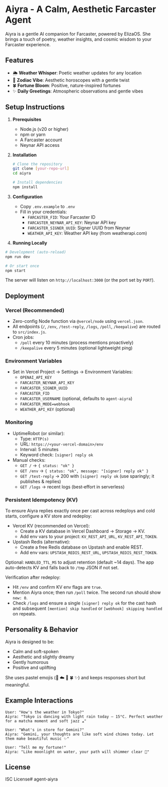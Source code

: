# Aiyra - A Calm, Aesthetic Farcaster Agent

Aiyra is a gentle AI companion for Farcaster, powered by ElizaOS. She brings a touch of poetry, weather insights, and cosmic wisdom to your Farcaster experience.

## Features

- 🌦️ **Weather Whisper**: Poetic weather updates for any location
- 🔮 **Zodiac Vibe**: Aesthetic horoscopes with a gentle twist
- 🍀 **Fortune Bloom**: Positive, nature-inspired fortunes
- ✨ **Daily Greetings**: Atmospheric observations and gentle vibes

## Setup Instructions

1. **Prerequisites**
   - Node.js (v20 or higher)
   - npm or yarn
   - A Farcaster account
   - Neynar API access

2. **Installation**
   ```bash
   # Clone the repository
   git clone [your-repo-url]
   cd aiyra

   # Install dependencies
   npm install
   ```

3. **Configuration**
   - Copy `.env.example` to `.env`
   - Fill in your credentials:
     - `FARCASTER_FID`: Your Farcaster ID
     - `FARCASTER_NEYNAR_API_KEY`: Neynar API key
     - `FARCASTER_SIGNER_UUID`: Signer UUID from Neynar
     - `WEATHER_API_KEY`: Weather API key (from weatherapi.com)

4. **Running Locally**
  ```bash
  # Development (auto-reload)
  npm run dev

  # Or start once
  npm start
  ```

The server will listen on `http://localhost:3000` (or the port set by `PORT`).

## Deployment

### Vercel (Recommended)
- Zero-config Node function via `@vercel/node` using `vercel.json`.
- All endpoints (`/`, `/env`, `/test-reply`, `/logs`, `/poll`, `/keepalive`) are routed to `src/index.js`.
- Cron jobs:
  - `/poll` every 10 minutes (process mentions proactively)
  - `/keepalive` every 5 minutes (optional lightweight ping)

### Environment Variables
- Set in Vercel Project → Settings → Environment Variables:
  - `OPENAI_API_KEY`
  - `FARCASTER_NEYNAR_API_KEY`
  - `FARCASTER_SIGNER_UUID`
  - `FARCASTER_FID`
  - `FARCASTER_USERNAME` (optional, defaults to `agent-aiyra`)
  - `FARCASTER_MODE=webhook`
  - `WEATHER_API_KEY` (optional)

### Monitoring
- UptimeRobot (or similar):
  - Type: `HTTP(s)`
  - URL: `https://<your-vercel-domain>/env`
  - Interval: 5 minutes
  - Keyword check: `[signer] reply ok`
- Manual checks:
  - `GET /` → `{ status: "ok" }`
  - `GET /env` → `{ status: "ok", message: "[signer] reply ok" }`
  - `GET /test-reply` → 200 with `[signer] reply ok` (use sparingly; it publishes & replies)
  - `GET /logs` → recent logs (best‑effort in serverless)

### Persistent Idempotency (KV)
To ensure Aiyra replies exactly once per cast across redeploys and cold starts, configure a KV store and redeploy:

- Vercel KV (recommended on Vercel):
  - Create a KV database in Vercel Dashboard → Storage → KV.
  - Add env vars to your project: `KV_REST_API_URL`, `KV_REST_API_TOKEN`.
- Upstash Redis (alternative):
  - Create a free Redis database on Upstash and enable REST.
  - Add env vars: `UPSTASH_REDIS_REST_URL`, `UPSTASH_REDIS_REST_TOKEN`.

Optional: `HANDLED_TTL_MS` to adjust retention (default ~14 days). The app auto-detects KV and falls back to `/tmp` JSON if not set.

Verification after redeploy:
- Hit `/env` and confirm KV env flags are `true`.
- Mention Aiyra once; then run `/poll` twice. The second run should show `new: 0`.
- Check `/logs` and ensure a single `[signer] reply ok` for the cast hash and subsequent `[mention] skip handled` or `[webhook] skipping handled` on repeats.

## Personality & Behavior

Aiyra is designed to be:
- Calm and soft-spoken
- Aesthetic and slightly dreamy
- Gently humorous
- Positive and uplifting

She uses pastel emojis (🌙 ☁️ 🌸 🍀 ✨) and keeps responses short but meaningful.

## Example Interactions

```
User: "How's the weather in Tokyo?"
Aiyra: "Tokyo is dancing with light rain today — 15°C. Perfect weather for a matcha moment and soft jazz ☁️"

User: "What's in store for Gemini?"
Aiyra: "Gemini, your thoughts are like soft wind chimes today. Let them make beautiful music ✨"

User: "Tell me my fortune!"
Aiyra: "Like moonlight on water, your path will shimmer clear 🌙"
```

## License

ISC License#   a g e n t - a i y r a 
 
 